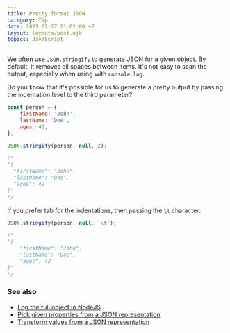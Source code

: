 ```yaml
---
title: Pretty format JSON
category: Tip
date: 2021-02-27 21:02:00 +7
layout: layouts/post.njk
topics: JavaScript
---
```


We often use `JSON.stringify` to generate JSON for a given object. By default, it removes all spaces between items. It's not easy to scan the output, especially when using with `console.log`.

Do you know that it's possible for us to generate a pretty output by passing the indentation level to the third parameter?

```js
const person = {
    firstName: 'John',
    lastName: 'Doe',
    ages: 42,
};

JSON.stringify(person, null, 2);

/*
"{
  "firstName": "John",
  "lastName": "Doe",
  "ages": 42
}"
*/
```

If you prefer tab for the indentations, then passing the `\t` character:

```js
JSON.stringify(person, null, '\t');

/*
"{
	"firstName": "John",
	"lastName": "Doe",
	"ages": 42
}"
*/
```

### See also

-   [Log the full object in NodeJS](/log-the-full-object-in-nodejs.html)
-   [Pick given properties from a JSON representation](/pick-given-properties-from-a-json-representation.html)
-   [Transform values from a JSON representation](/transform-values-from-a-json-representation.html)
